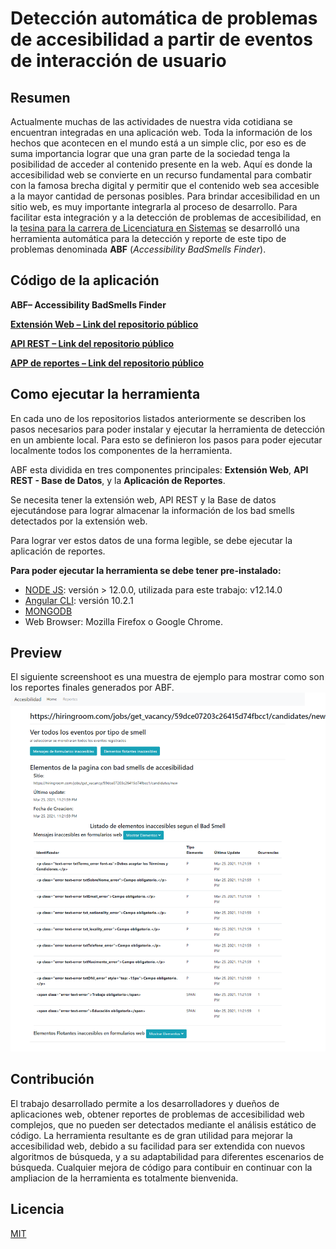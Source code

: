# Detección automática de problemas de accesibilidad a partir de eventos de interacción de usuario

## Resumen
Actualmente muchas de las actividades de nuestra vida cotidiana se encuentran integradas en una aplicación web. Toda la información de los hechos que
acontecen en el mundo está a un simple clic, por eso es de suma importancia lograr que una gran parte de la sociedad tenga la posibilidad de acceder al
contenido presente en la web. Aquí es donde la accesibilidad web se convierte en un recurso fundamental para combatir con la famosa brecha digital y permitir
que el contenido web sea accesible a la mayor cantidad de personas posibles. Para brindar accesibilidad en un sitio web, es muy importante integrarla al
proceso de desarrollo. Para facilitar esta integración y a la detección de problemas de accesibilidad, en la [tesina para la carrera de Licenciatura en Sistemas](http://sedici.unlp.edu.ar/handle/10915/125055) se desarrolló una herramienta automática
para la detección y reporte de este tipo de problemas denominada **ABF** (*Accessibility BadSmells Finder*).

## Código de la aplicación
**ABF– Accessibility BadSmells Finder**

[**Extensión Web – Link del repositorio público**](https://github.com/tole22/tesinaLS/tree/master/Accessibility-web-extension)

[**API REST – Link del repositorio público**](https://github.com/tole22/tesinaLS/tree/master/rest-api-events-web-extension-Tesina)

[**APP de reportes – Link del repositorio público**](https://github.com/tole22/tesinaLS/tree/master/reportes-app-Tesina/app-reportes-tesina)

## Como ejecutar la herramienta
En cada uno de los repositorios listados anteriormente se describen los pasos necesarios para poder instalar y ejecutar la herramienta de detección en un ambiente local. Para esto se
definieron los pasos para poder ejecutar localmente todos los componentes de la herramienta.

ABF esta dividida en tres componentes principales: **Extensión Web**, **API REST - Base de Datos**, y la **Aplicación de Reportes**.

Se necesita tener la extensión web, API REST y la Base de datos ejecutándose para lograr almacenar la información de los bad smells detectados por
la extensión web.

Para lograr ver estos datos de una forma legible, se debe ejecutar la aplicación de reportes.


**Para poder ejecutar la herramienta se debe tener pre-instalado:**
* [NODE JS](https://nodejs.org/es/download/): versión > 12.0.0, utilizada para este trabajo: v12.14.0
* [Angular CLI](https://angular.io/guide/setup-local): versión 10.2.1
* [MONGODB](https://www.mongodb.com/try/download/community)
* Web Browser: Mozilla Firefox o Google Chrome.

## Preview
El siguiente screenshoot es una muestra de ejemplo para mostrar como son los reportes finales generados por ABF.
![](/reporte_example.png)

## Contribución
El trabajo desarrollado permite a los desarrolladores y dueños de aplicaciones web, obtener reportes de problemas de accesibilidad web complejos, que no
pueden ser detectados mediante el análisis estático de código. La herramienta resultante es de gran utilidad para mejorar la accesibilidad web, debido a su
facilidad para ser extendida con nuevos algoritmos de búsqueda, y a su adaptabilidad para diferentes escenarios de búsqueda.
Cualquier mejora de código para contibuir en continuar con la ampliacion de la herramienta es totalmente bienvenida.  

## Licencia
[MIT](https://choosealicense.com/licenses/mit/)